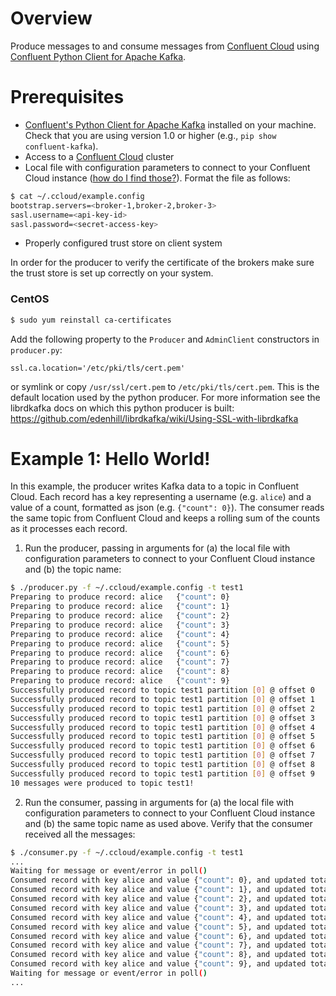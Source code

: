 # Overview

Produce messages to and consume messages from [Confluent Cloud](https://www.confluent.io/confluent-cloud/) using [Confluent Python Client for Apache Kafka](https://github.com/confluentinc/confluent-kafka-python).


# Prerequisites

* [Confluent's Python Client for Apache Kafka](https://github.com/confluentinc/confluent-kafka-python) installed on your machine. Check that you are using version 1.0 or higher (e.g., `pip show confluent-kafka`).
* Access to a [Confluent Cloud](https://www.confluent.io/confluent-cloud/) cluster
* Local file with configuration parameters to connect to your Confluent Cloud instance ([how do I find those?](https://docs.confluent.io/current/cloud/using/config-client.html#librdkafka-based-c-clients)). Format the file as follows:


```bash
$ cat ~/.ccloud/example.config
bootstrap.servers=<broker-1,broker-2,broker-3>
sasl.username=<api-key-id>
sasl.password=<secret-access-key>
```

* Properly configured trust store on client system

In order for the producer to verify the certificate of the brokers make sure the trust store is set up correctly on your system. 

### CentOS

```bash
$ sudo yum reinstall ca-certificates
```

Add the following property to the `Producer` and `AdminClient` constructors in `producer.py`:

```
ssl.ca.location='/etc/pki/tls/cert.pem'
```

or symlink or copy `/usr/ssl/cert.pem` to `/etc/pki/tls/cert.pem`. This is the default location used by the python producer. For more information see the librdkafka docs on which this python producer is built: https://github.com/edenhill/librdkafka/wiki/Using-SSL-with-librdkafka

# Example 1: Hello World!

In this example, the producer writes Kafka data to a topic in Confluent Cloud. 
Each record has a key representing a username (e.g. `alice`) and a value of a count, formatted as json (e.g. `{"count": 0}`).
The consumer reads the same topic from Confluent Cloud and keeps a rolling sum of the counts as it processes each record.

1. Run the producer, passing in arguments for (a) the local file with configuration parameters to connect to your Confluent Cloud instance and (b) the topic name:

```bash
$ ./producer.py -f ~/.ccloud/example.config -t test1
Preparing to produce record: alice 	 {"count": 0}
Preparing to produce record: alice 	 {"count": 1}
Preparing to produce record: alice 	 {"count": 2}
Preparing to produce record: alice 	 {"count": 3}
Preparing to produce record: alice 	 {"count": 4}
Preparing to produce record: alice 	 {"count": 5}
Preparing to produce record: alice 	 {"count": 6}
Preparing to produce record: alice 	 {"count": 7}
Preparing to produce record: alice 	 {"count": 8}
Preparing to produce record: alice 	 {"count": 9}
Successfully produced record to topic test1 partition [0] @ offset 0
Successfully produced record to topic test1 partition [0] @ offset 1
Successfully produced record to topic test1 partition [0] @ offset 2
Successfully produced record to topic test1 partition [0] @ offset 3
Successfully produced record to topic test1 partition [0] @ offset 4
Successfully produced record to topic test1 partition [0] @ offset 5
Successfully produced record to topic test1 partition [0] @ offset 6
Successfully produced record to topic test1 partition [0] @ offset 7
Successfully produced record to topic test1 partition [0] @ offset 8
Successfully produced record to topic test1 partition [0] @ offset 9
10 messages were produced to topic test1!
```

2. Run the consumer, passing in arguments for (a) the local file with configuration parameters to connect to your Confluent Cloud instance and (b) the same topic name as used above. Verify that the consumer received all the messages:

```bash
$ ./consumer.py -f ~/.ccloud/example.config -t test1
...
Waiting for message or event/error in poll()
Consumed record with key alice and value {"count": 0}, and updated total count to 0
Consumed record with key alice and value {"count": 1}, and updated total count to 1
Consumed record with key alice and value {"count": 2}, and updated total count to 3
Consumed record with key alice and value {"count": 3}, and updated total count to 6
Consumed record with key alice and value {"count": 4}, and updated total count to 10
Consumed record with key alice and value {"count": 5}, and updated total count to 15
Consumed record with key alice and value {"count": 6}, and updated total count to 21
Consumed record with key alice and value {"count": 7}, and updated total count to 28
Consumed record with key alice and value {"count": 8}, and updated total count to 36
Consumed record with key alice and value {"count": 9}, and updated total count to 45
Waiting for message or event/error in poll()
...
```

